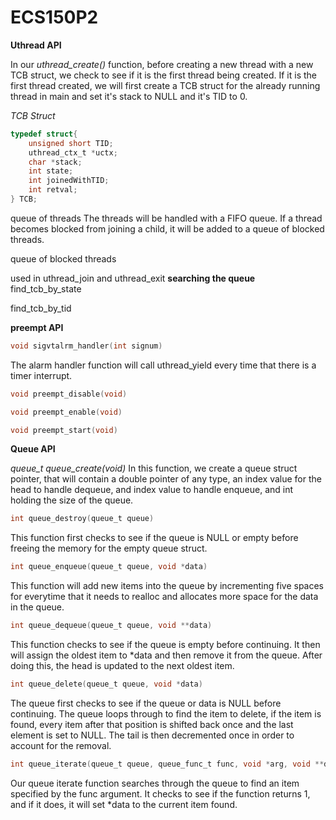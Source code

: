 # ECS150P2

**Uthread API**

In our _uthread_create()_ function, before creating a new thread with a new TCB
struct, we check to see if it is the first thread being created. If it is the
first thread created, we will first create a TCB struct for the already running
thread in main and set it's stack to NULL and it's TID to 0.

_TCB Struct_

```c
typedef struct{
    unsigned short TID;
    uthread_ctx_t *uctx;
    char *stack;
    int state;
    int joinedWithTID;
    int retval;
} TCB;
```

queue of threads The threads will be handled with a FIFO queue. If a thread
becomes blocked from joining a child, it will be added to a queue of blocked
threads.

queue of blocked threads

used in uthread_join and uthread_exit **searching the queue** find_tcb_by_state

find_tcb_by_tid

**preempt API**

```c
void sigvtalrm_handler(int signum)
```
The alarm handler function will call uthread_yield every time that there is a
timer interrupt. 

```c
void preempt_disable(void)
```



```c
void preempt_enable(void)
```



```c
void preempt_start(void)
```



**Queue API**

*queue_t queue_create(void)*
In this function, we create a queue struct pointer, that will contain a double
pointer of any type, an index value for the head to handle dequeue, and index
value to handle enqueue, and int holding the size of the queue.

```c
int queue_destroy(queue_t queue)
```
This function first checks to see if the queue is NULL or empty before freeing
the memory for the empty queue struct.

```c
int queue_enqueue(queue_t queue, void *data)
```
This function will add new items into the queue by incrementing five spaces for
everytime that it needs to realloc and allocates more space for the data in the
queue.

```c
int queue_dequeue(queue_t queue, void **data)
```
This function checks to see if the queue is empty before continuing. It then
will assign the oldest item to \*data and then remove it from the queue. After
doing this, the head is updated to the next oldest item.

```c
int queue_delete(queue_t queue, void *data)
```
The queue first checks to see if the queue or data is NULL before continuing.
The queue loops through to find the item to delete, if the item is found, every
item after that position is shifted back once and the last element is set to
NULL. The tail is then decremented once in order to account for the removal.

```c
int queue_iterate(queue_t queue, queue_func_t func, void *arg, void **data)
```
Our queue iterate function searches through the queue to find an item specified
by the func argument. It checks to see if the function returns 1, and if it
does, it will set *data to the current item found. 